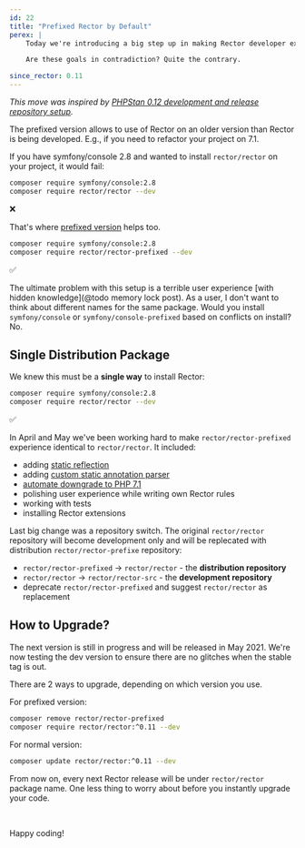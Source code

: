 ```yaml
---
id: 22
title: "Prefixed Rector by Default"
perex: |
    Today we're introducing a big step up in making Rector developer experience more smooth and intuitive. It will also ease development for Rector contributors. We won't have to think about dependencies in `composer.json` anymore.

    Are these goals in contradiction? Quite the contrary.

since_rector: 0.11
---
```


*This move was inspired by [PHPStan 0.12 development and release repository setup](https://phpstan.org/blog/phpstan-0-12-released#phar-distribution-by-default).*

The prefixed version allows to use of Rector on an older version than Rector is being developed. E.g., if you need to refactor your project on 7.1.

If you have symfony/console 2.8 and wanted to install `rector/rector` on your project, it would fail:

```bash
composer require symfony/console:2.8
composer require rector/rector --dev
```

❌

That's where [prefixed version](/blog/2020/01/20/how-to-install-rector-despite-composer-conflicts) helps too.

```bash
composer require symfony/console:2.8
composer require rector/rector-prefixed --dev
```

✅

The ultimate problem with this setup is a terrible user experience [with hidden knowledge](@todo memory lock post). As a user, I don't want to think about different names for the same package. Would you install `symfony/console` or `symfony/console-prefixed` based on conflicts on install? No.

## Single Distribution Package

We knew this must be a **single way** to install Rector:

```bash
composer require symfony/console:2.8
composer require rector/rector --dev
```

✅

In April and May we've been working hard to make `rector/rector-prefixed` experience identical to `rector/rector`. It included:

- adding [static reflection](/blog/2021/03/15/legacy-refactoring-made-easy-with-static-reflection)
- adding [custom static annotation parser](/blog/from-doctrine-annotations-parser-to-static-reflection)
- [automate downgrade to PHP 7.1](/blog/2021/03/22/rector-010-released-with-php71-support)
- polishing user experience while writing own Rector rules
- working with tests
- installing Rector extensions

Last big change was a repository switch. The original `rector/rector` repository will become development only and will be replecated with distribution `rector/rector-prefixe` repository:

- `rector/rector-prefixed` → `rector/rector` - the **distribution repository**
- `rector/rector` → `rector/rector-src` - the **development repository**
- deprecate `rector/rector-prefixed` and suggest `rector/rector` as replacement

## How to Upgrade?

The next version is still in progress and will be released in May 2021. We're now testing the dev version to ensure there are no glitches when the stable tag is out.

There are 2 ways to upgrade, depending on which version you use.

For prefixed version:

```bash
composer remove rector/rector-prefixed
composer require rector/rector:^0.11 --dev
```

For normal version:

```bash
composer update rector/rector:^0.11 --dev
```

From now on, every next Rector release will be under `rector/rector` package name. One less thing to worry about before
you instantly upgrade your code.

<br>

Happy coding!
